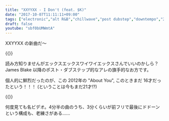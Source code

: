 ```yaml
---
title: "XXYYXX - I Don't (feat. $K)"
date: "2017-10-07T11:11:11+09:00"
tags: ["electronic","alt R&B","chillwave","post dubstep","downtempo","2017"]
draft: false
youtube: "sbf0bUMWmtA"
---
```


XXYYXX の新曲だ〜

{{<youtube src="sbf0bUMWmtA" title="XXYYXX - I Don't (feat. $K)">}}

読み方知りませんがエックスエックスワイワイエックスさんでいいのかしら？  James Blake 以降のポスト・ダブステップ的なアレの旗手的なお方です。

個人的に鮮烈だったのが、この 2012年の "About You", このときまだ 16才だったという！！！ (ということは今もまだ21才!?)

{{<youtube src="lG5aSZBAuPs" title="XXYYXX - About You">}}

何度見ても名ビデオ。4分半の曲のうち、3分くらいが前フリで最後にドドーンという構成も、老練さがある……
